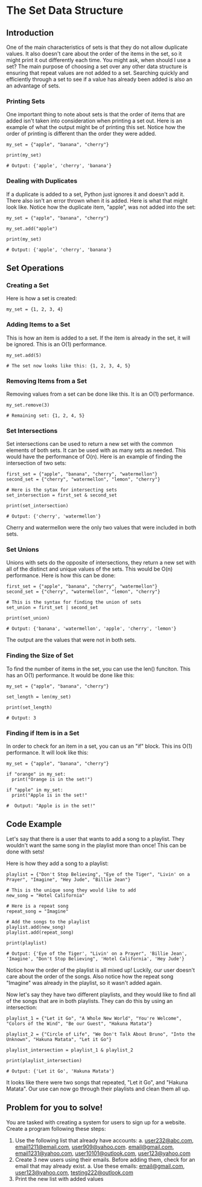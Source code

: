 # The Set Data Structure

## Introduction
One of the main characteristics of sets is that they do not allow duplicate values. It also doesn't care about the order of the items in the set, so it might print it out differently each time. You might ask, when should I use a set? The main purpose of choosing a set over any other data structure is ensuring that repeat values are not added to a set. Searching quickly and efficiently through a set to see if a value has already been added is also an an advantage of sets.

### Printing Sets
One important thing to note about sets is that the order of items that are added isn't taken into consideration when printing a set out. Here is an example of what the output might be of printing this set. Notice how the order of printing is different than the order they were added.

```
my_set = {"apple", "banana", "cherry"}

print(my_set) 

# Output: {'apple', 'cherry', 'banana'}

```

### Dealing with Duplicates
If a duplicate is added to a set, Python just ignores it and doesn't add it. There also isn't an error thrown when it is added. Here is what that might look like. Notice how the duplicate item, "apple", was not added into the set:

```
my_set = {"apple", "banana", "cherry"}

my_set.add("apple")

print(my_set) 

# Output: {'apple', 'cherry', 'banana'}
```

## Set Operations

### Creating a Set 
Here is how a set is created:
```
my_set = {1, 2, 3, 4}
```

### Adding Items to a Set
This is how an item is added to a set. If the item is already in the set, it will be ignored. This is an O(1) performance.

```
my_set.add(5)

# The set now looks like this: {1, 2, 3, 4, 5}
```


### Removing Items from a Set
Removing values from a set can be done like this. It is an O(1) performance.

```
my_set.remove(3)

# Remaining set: {1, 2, 4, 5}
```


### Set Intersections
Set intersections can be used to return a new set with the common elements of both sets. It can be used with as many sets as needed. This would have the performance of O(n). Here is an example of finding the intersection of two sets:

```
first_set = {"apple", "banana", "cherry", "watermellon"}
second_set = {"cherry", "watermellon", "lemon", "cherry"}

# Here is the sytax for intersecting sets
set_intersection = first_set & second_set

print(set_intersection)

# Output: {'cherry', 'watermellon'}
```

Cherry and watermellon were the only two values that were included in both sets.

### Set Unions
Unions with sets do the opposite of intersections, they return a new set with all of the distinct and unique values of the sets. This would be O(n) performance. Here is how this can be done:

```
first_set = {"apple", "banana", "cherry", "watermellon"}
second_set = {"cherry", "watermellon", "lemon", "cherry"}

# This is the syntax for finding the union of sets
set_union = first_set | second_set

print(set_union)

# Output: {'banana', 'watermellon', 'apple', 'cherry', 'lemon'}
```
The output are the values that were not in both sets.

### Finding the Size of Set
To find the number of items in the set, you can use the len() funciton. This has an O(1) performance. It would be done like this:

```
my_set = {"apple", "banana", "cherry"}

set_length = len(my_set)

print(set_length)

# Output: 3
```

### Finding if Item is in a Set
In order to check for an item in a set, you can us an "if" block. This ins O(1) performance. It will look like this:

```
my_set = {"apple", "banana", "cherry"}

if "orange" in my_set:
  print("Orange is in the set!")

if "apple" in my_set:
  print("Apple is in the set!"

#  Output: "Apple is in the set!"
```


## Code Example
Let's say that there is a user that wants to add a song to a playlist. They wouldn't want the same song in the playlist more than once! This can be done with sets!


Here is how they add a song to a playlist:
```
playlist = {"Don't Stop Believing", "Eye of the Tiger", "Livin' on a Prayer", "Imagine", "Hey Jude", "Billie Jean"}

# This is the unique song they would like to add
new_song = "Hotel California"

# Here is a repeat song
repeat_song = "Imagine"

# Add the songs to the playlist
playlist.add(new_song)
playlist.add(repeat_song)

print(playlist)

# Output: {'Eye of the Tiger', "Livin' on a Prayer", 'Billie Jean', 'Imagine', "Don't Stop Believing", 'Hotel California', 'Hey Jude'}
```

Notice how the order of the playlist is all mixed up! Luckily, our user doesn't care about the order of the songs. Also notice how the repeat song "Imagine" was already in the playlist, so it wasn't added again.


Now let's say they have two different playlists, and they would like to find all of the songs that are in both playlists. They can do this by using an intersection:

```
playlist_1 = {"Let it Go", "A Whole New World", "You're Welcome", "Colors of the Wind", "Be our Guest", "Hakuna Matata"}

playlist_2 = {"Circle of Life", "We Don't Talk About Bruno", "Into the Unknown", "Hakuna Matata", "Let it Go"}

playlist_intersection = playlist_1 & playlist_2

print(playlist_intersection)

# Output: {'Let it Go', 'Hakuna Matata'}
```

It looks like there were two songs that repeated, "Let it Go", and "Hakuna Matata". Our use can now go through their playlists and clean them all up.


## Problem for you to solve!

You are tasked with creating a system for users to sign up for a website. Create a program following these steps:
1. Use the following list that already have accounts:
  a. user232@abc.com, email1211@email.com, user909@yahoo.com. email@gmail.com, email1231@yahoo.com, user10101@outlook.com, user123@yahoo.com
2. Create 3 new users using their emails. Before adding them, check for an email that may already exist.
  a. Use these emails: email@gmail.com, user123@yahoo.com, testing222@outlook.com
3. Print the new list with added values
